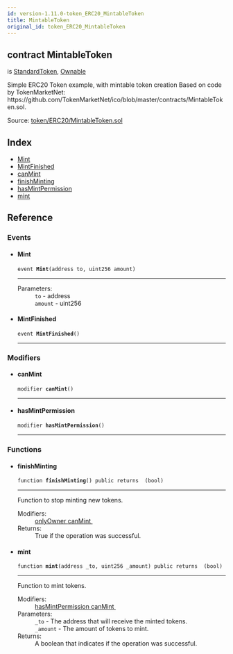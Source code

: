 ```yaml
---
id: version-1.11.0-token_ERC20_MintableToken
title: MintableToken
original_id: token_ERC20_MintableToken
---
```


<div class="contract-doc"><div class="contract"><h2 class="contract-header"><span class="contract-kind">contract</span> MintableToken</h2><p class="base-contracts"><span>is</span> <a href="token_ERC20_StandardToken.html">StandardToken</a><span>, </span><a href="ownership_Ownable.html">Ownable</a></p><p class="description">Simple ERC20 Token example, with mintable token creation Based on code by TokenMarketNet: https://github.com/TokenMarketNet/ico/blob/master/contracts/MintableToken.sol.</p><div class="source">Source: <a href="https://github.com/OpenZeppelin/zeppelin-solidity/blob/v1.11.0/contracts/token/ERC20/MintableToken.sol" target="_blank">token/ERC20/MintableToken.sol</a></div></div><div class="index"><h2>Index</h2><ul><li><a href="token_ERC20_MintableToken.html#Mint">Mint</a></li><li><a href="token_ERC20_MintableToken.html#MintFinished">MintFinished</a></li><li><a href="token_ERC20_MintableToken.html#canMint">canMint</a></li><li><a href="token_ERC20_MintableToken.html#finishMinting">finishMinting</a></li><li><a href="token_ERC20_MintableToken.html#hasMintPermission">hasMintPermission</a></li><li><a href="token_ERC20_MintableToken.html#mint">mint</a></li></ul></div><div class="reference"><h2>Reference</h2><div class="events"><h3>Events</h3><ul><li><div class="item event"><span id="Mint" class="anchor-marker"></span><h4 class="name">Mint</h4><div class="body"><code class="signature">event <strong>Mint</strong><span>(address to, uint256 amount) </span></code><hr/><dl><dt><span class="label-parameters">Parameters:</span></dt><dd><div><code>to</code> - address</div><div><code>amount</code> - uint256</div></dd></dl></div></div></li><li><div class="item event"><span id="MintFinished" class="anchor-marker"></span><h4 class="name">MintFinished</h4><div class="body"><code class="signature">event <strong>MintFinished</strong><span>() </span></code><hr/></div></div></li></ul></div><div class="modifiers"><h3>Modifiers</h3><ul><li><div class="item modifier"><span id="canMint" class="anchor-marker"></span><h4 class="name">canMint</h4><div class="body"><code class="signature">modifier <strong>canMint</strong><span>() </span></code><hr/></div></div></li><li><div class="item modifier"><span id="hasMintPermission" class="anchor-marker"></span><h4 class="name">hasMintPermission</h4><div class="body"><code class="signature">modifier <strong>hasMintPermission</strong><span>() </span></code><hr/></div></div></li></ul></div><div class="functions"><h3>Functions</h3><ul><li><div class="item function"><span id="finishMinting" class="anchor-marker"></span><h4 class="name">finishMinting</h4><div class="body"><code class="signature">function <strong>finishMinting</strong><span>() </span><span>public </span><span>returns  (bool) </span></code><hr/><div class="description"><p>Function to stop minting new tokens.</p></div><dl><dt><span class="label-modifiers">Modifiers:</span></dt><dd><a href="ownership_Ownable.html#onlyOwner">onlyOwner </a><a href="token_ERC20_MintableToken.html#canMint">canMint </a></dd><dt><span class="label-return">Returns:</span></dt><dd>True if the operation was successful.</dd></dl></div></div></li><li><div class="item function"><span id="mint" class="anchor-marker"></span><h4 class="name">mint</h4><div class="body"><code class="signature">function <strong>mint</strong><span>(address _to, uint256 _amount) </span><span>public </span><span>returns  (bool) </span></code><hr/><div class="description"><p>Function to mint tokens.</p></div><dl><dt><span class="label-modifiers">Modifiers:</span></dt><dd><a href="token_ERC20_MintableToken.html#hasMintPermission">hasMintPermission </a><a href="token_ERC20_MintableToken.html#canMint">canMint </a></dd><dt><span class="label-parameters">Parameters:</span></dt><dd><div><code>_to</code> - The address that will receive the minted tokens.</div><div><code>_amount</code> - The amount of tokens to mint.</div></dd><dt><span class="label-return">Returns:</span></dt><dd>A boolean that indicates if the operation was successful.</dd></dl></div></div></li></ul></div></div></div>
